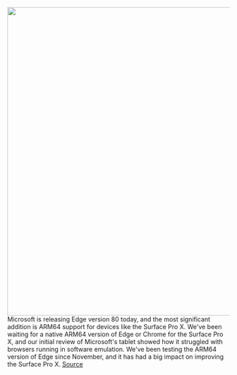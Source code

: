 <img src='https://cdn.vox-cdn.com/thumbor/iR6ULwpUnhLIiufShYGIARb4dQA=/0x0:2040x1360/1200x800/filters:focal(857x517:1183x843)/cdn.vox-cdn.com/uploads/chorus_image/image/66273671/vpavic_191101_3747_0047.0.jpg' width='700px' /><br/>
Microsoft is releasing Edge version 80 today, and the most significant addition is ARM64 support for devices like the Surface Pro X. We've been waiting for a native ARM64 version of Edge or Chrome for the Surface Pro X, and our initial review of Microsoft's tablet showed how it struggled with browsers running in software emulation. We've been testing the ARM64 version of Edge since November, and it has had a big impact on improving the Surface Pro X.
<a href='https://www.theverge.com/2020/2/7/21127711/microsoft-new-edge-browser-arm64-release-surface-pro-x-download-features'> Source <a/>